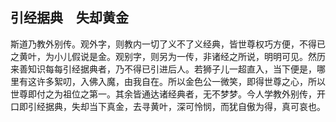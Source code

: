 ##  引经据典　失却黄金

斯道乃教外别传。观外字，则教内一切了义不了义经典，皆世尊权巧方便，不得已之黄叶，为小儿假说是金。观别字，则另为一传，非诸经之所说，明明可见。然历来善知识每每引经据典者，乃不得已引进后人。若狮子儿一超直入，当下便是，哪里有这许多絮叨，入佛入魔，由我自在。所以金色公一微笑，即得世尊之心，所以世尊即付之为祖位之第一。其余皆通达诸经典者，无不梦梦。今人学教外别传，开口即引经据典，失却当下真金，去寻黄叶，深可怜悯，而犹自傲为得，真可哀也。
